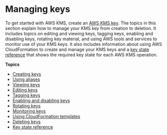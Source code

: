 # Managing keys<a name="getting-started"></a>

To get started with AWS KMS, create an [AWS KMS key](concepts.md#kms_keys)\. The topics in this section explain how to manage your KMS key from creation to deletion\. It includes topics on editing and viewing keys, tagging keys, enabling and disabling keys, rotating key material, and using AWS tools and services to monitor use of your KMS keys\. It also includes information about using AWS CloudFormation to create and manage your KMS keys and a [key state reference](key-state.md) that shows the required key state for each AWS KMS operation\.

**Topics**
+ [Creating keys](create-keys.md)
+ [Using aliases](kms-alias.md)
+ [Viewing keys](viewing-keys.md)
+ [Editing keys](editing-keys.md)
+ [Tagging keys](tagging-keys.md)
+ [Enabling and disabling keys](enabling-keys.md)
+ [Rotating keys](rotate-keys.md)
+ [Monitoring keys](monitoring-overview.md)
+ [Using CloudFormation templates](creating-resources-with-cloudformation.md)
+ [Deleting keys](deleting-keys.md)
+ [Key state reference](key-state.md)